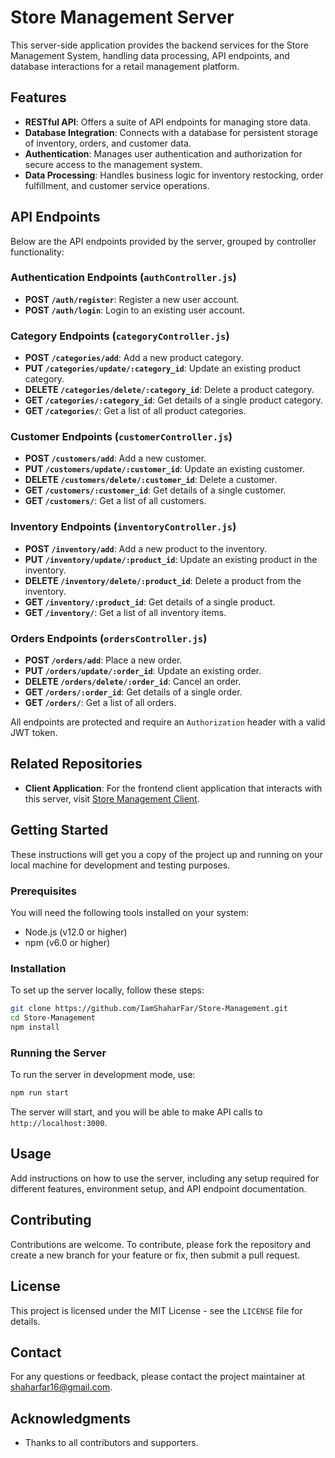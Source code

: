 # Store Management Server

This server-side application provides the backend services for the Store Management System, handling data processing, API endpoints, and database interactions for a retail management platform.

## Features

- **RESTful API**: Offers a suite of API endpoints for managing store data.
- **Database Integration**: Connects with a database for persistent storage of inventory, orders, and customer data.
- **Authentication**: Manages user authentication and authorization for secure access to the management system.
- **Data Processing**: Handles business logic for inventory restocking, order fulfillment, and customer service operations.

## API Endpoints

Below are the API endpoints provided by the server, grouped by controller functionality:

### Authentication Endpoints (`authController.js`)
- **POST `/auth/register`**: Register a new user account.
- **POST `/auth/login`**: Login to an existing user account.

### Category Endpoints (`categoryController.js`)
- **POST `/categories/add`**: Add a new product category.
- **PUT `/categories/update/:category_id`**: Update an existing product category.
- **DELETE `/categories/delete/:category_id`**: Delete a product category.
- **GET `/categories/:category_id`**: Get details of a single product category.
- **GET `/categories/`**: Get a list of all product categories.

### Customer Endpoints (`customerController.js`)
- **POST `/customers/add`**: Add a new customer.
- **PUT `/customers/update/:customer_id`**: Update an existing customer.
- **DELETE `/customers/delete/:customer_id`**: Delete a customer.
- **GET `/customers/:customer_id`**: Get details of a single customer.
- **GET `/customers/`**: Get a list of all customers.

### Inventory Endpoints (`inventoryController.js`)
- **POST `/inventory/add`**: Add a new product to the inventory.
- **PUT `/inventory/update/:product_id`**: Update an existing product in the inventory.
- **DELETE `/inventory/delete/:product_id`**: Delete a product from the inventory.
- **GET `/inventory/:product_id`**: Get details of a single product.
- **GET `/inventory/`**: Get a list of all inventory items.

### Orders Endpoints (`ordersController.js`)
- **POST `/orders/add`**: Place a new order.
- **PUT `/orders/update/:order_id`**: Update an existing order.
- **DELETE `/orders/delete/:order_id`**: Cancel an order.
- **GET `/orders/:order_id`**: Get details of a single order.
- **GET `/orders/`**: Get a list of all orders.

All endpoints are protected and require an `Authorization` header with a valid JWT token.


## Related Repositories

- **Client Application**: For the frontend client application that interacts with this server, visit [Store Management Client](https://github.com/IamShaharFar/Store-Managment-Client).

## Getting Started

These instructions will get you a copy of the project up and running on your local machine for development and testing purposes.

### Prerequisites

You will need the following tools installed on your system:
- Node.js (v12.0 or higher)
- npm (v6.0 or higher)

### Installation

To set up the server locally, follow these steps:

```bash
git clone https://github.com/IamShaharFar/Store-Management.git
cd Store-Management
npm install
```

### Running the Server

To run the server in development mode, use:

```bash
npm run start
```

The server will start, and you will be able to make API calls to `http://localhost:3000`.

## Usage

Add instructions on how to use the server, including any setup required for different features, environment setup, and API endpoint documentation.

## Contributing

Contributions are welcome. To contribute, please fork the repository and create a new branch for your feature or fix, then submit a pull request.

## License

This project is licensed under the MIT License - see the `LICENSE` file for details.

## Contact

For any questions or feedback, please contact the project maintainer at [shaharfar16@gmail.com](mailto:shaharfar16@gmail.com).

## Acknowledgments

- Thanks to all contributors and supporters.
